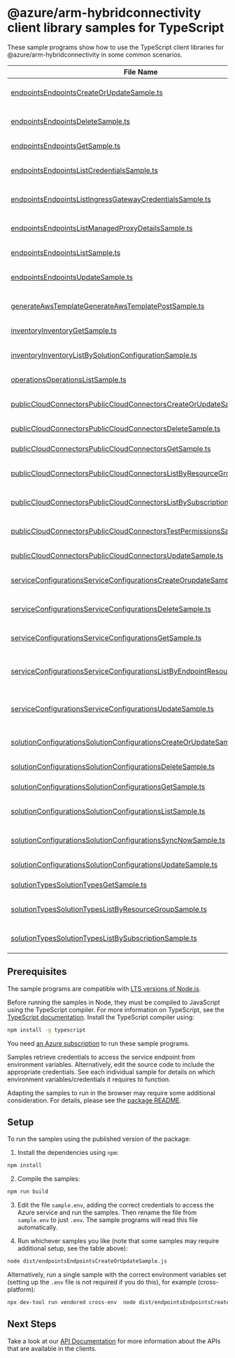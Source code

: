 # @azure/arm-hybridconnectivity client library samples for TypeScript

These sample programs show how to use the TypeScript client libraries for @azure/arm-hybridconnectivity in some common scenarios.

| **File Name**                                                                                                                                       | **Description**                                                                                                                                        |
| --------------------------------------------------------------------------------------------------------------------------------------------------- | ------------------------------------------------------------------------------------------------------------------------------------------------------ |
| [endpointsEndpointsCreateOrUpdateSample.ts][endpointsendpointscreateorupdatesample]                                                                 | create or update the endpoint to the target resource. x-ms-original-file: 2024-12-01/EndpointsPutCustom.json                                           |
| [endpointsEndpointsDeleteSample.ts][endpointsendpointsdeletesample]                                                                                 | deletes the endpoint access to the target resource. x-ms-original-file: 2024-12-01/EndpointsDeleteDefault.json                                         |
| [endpointsEndpointsGetSample.ts][endpointsendpointsgetsample]                                                                                       | gets the endpoint to the resource. x-ms-original-file: 2024-12-01/EndpointsGetCustom.json                                                              |
| [endpointsEndpointsListCredentialsSample.ts][endpointsendpointslistcredentialssample]                                                               | gets the endpoint access credentials to the resource. x-ms-original-file: 2024-12-01/EndpointsPostListCredentials.json                                 |
| [endpointsEndpointsListIngressGatewayCredentialsSample.ts][endpointsendpointslistingressgatewaycredentialssample]                                   | gets the ingress gateway endpoint credentials x-ms-original-file: 2024-12-01/EndpointsPostListIngressGatewayCredentials.json                           |
| [endpointsEndpointsListManagedProxyDetailsSample.ts][endpointsendpointslistmanagedproxydetailssample]                                               | fetches the managed proxy details x-ms-original-file: 2024-12-01/EndpointsPostListManagedProxyDetails.json                                             |
| [endpointsEndpointsListSample.ts][endpointsendpointslistsample]                                                                                     | list of endpoints to the target resource. x-ms-original-file: 2024-12-01/EndpointsList.json                                                            |
| [endpointsEndpointsUpdateSample.ts][endpointsendpointsupdatesample]                                                                                 | update the endpoint to the target resource. x-ms-original-file: 2024-12-01/EndpointsPatchDefault.json                                                  |
| [generateAwsTemplateGenerateAwsTemplatePostSample.ts][generateawstemplategenerateawstemplatepostsample]                                             | retrieve AWS Cloud Formation template x-ms-original-file: 2024-12-01/GenerateAwsTemplate_Post.json                                                     |
| [inventoryInventoryGetSample.ts][inventoryinventorygetsample]                                                                                       | get a InventoryResource x-ms-original-file: 2024-12-01/Inventory_Get.json                                                                              |
| [inventoryInventoryListBySolutionConfigurationSample.ts][inventoryinventorylistbysolutionconfigurationsample]                                       | list InventoryResource resources by SolutionConfiguration x-ms-original-file: 2024-12-01/Inventory_ListBySolutionConfiguration.json                    |
| [operationsOperationsListSample.ts][operationsoperationslistsample]                                                                                 | list the operations for the provider x-ms-original-file: 2024-12-01/OperationsList.json                                                                |
| [publicCloudConnectorsPublicCloudConnectorsCreateOrUpdateSample.ts][publiccloudconnectorspubliccloudconnectorscreateorupdatesample]                 | create a PublicCloudConnector x-ms-original-file: 2024-12-01/PublicCloudConnectors_CreateOrUpdate.json                                                 |
| [publicCloudConnectorsPublicCloudConnectorsDeleteSample.ts][publiccloudconnectorspubliccloudconnectorsdeletesample]                                 | delete a PublicCloudConnector x-ms-original-file: 2024-12-01/PublicCloudConnectors_Delete.json                                                         |
| [publicCloudConnectorsPublicCloudConnectorsGetSample.ts][publiccloudconnectorspubliccloudconnectorsgetsample]                                       | get a PublicCloudConnector x-ms-original-file: 2024-12-01/PublicCloudConnectors_Get.json                                                               |
| [publicCloudConnectorsPublicCloudConnectorsListByResourceGroupSample.ts][publiccloudconnectorspubliccloudconnectorslistbyresourcegroupsample]       | list PublicCloudConnector resources by resource group x-ms-original-file: 2024-12-01/PublicCloudConnectors_ListByResourceGroup.json                    |
| [publicCloudConnectorsPublicCloudConnectorsListBySubscriptionSample.ts][publiccloudconnectorspubliccloudconnectorslistbysubscriptionsample]         | list PublicCloudConnector resources by subscription ID x-ms-original-file: 2024-12-01/PublicCloudConnectors_ListBySubscription.json                    |
| [publicCloudConnectorsPublicCloudConnectorsTestPermissionsSample.ts][publiccloudconnectorspubliccloudconnectorstestpermissionssample]               | a long-running resource action. x-ms-original-file: 2024-12-01/PublicCloudConnectors_TestPermissions.json                                              |
| [publicCloudConnectorsPublicCloudConnectorsUpdateSample.ts][publiccloudconnectorspubliccloudconnectorsupdatesample]                                 | update a PublicCloudConnector x-ms-original-file: 2024-12-01/PublicCloudConnectors_Update.json                                                         |
| [serviceConfigurationsServiceConfigurationsCreateOrupdateSample.ts][serviceconfigurationsserviceconfigurationscreateorupdatesample]                 | create or update a service in serviceConfiguration for the endpoint resource. x-ms-original-file: 2024-12-01/ServiceConfigurationsPutSSH.json          |
| [serviceConfigurationsServiceConfigurationsDeleteSample.ts][serviceconfigurationsserviceconfigurationsdeletesample]                                 | deletes the service details to the target resource. x-ms-original-file: 2024-12-01/ServiceConfigurationsDeleteSSH.json                                 |
| [serviceConfigurationsServiceConfigurationsGetSample.ts][serviceconfigurationsserviceconfigurationsgetsample]                                       | gets the details about the service to the resource. x-ms-original-file: 2024-12-01/ServiceConfigurationsGetSSH.json                                    |
| [serviceConfigurationsServiceConfigurationsListByEndpointResourceSample.ts][serviceconfigurationsserviceconfigurationslistbyendpointresourcesample] | aPI to enumerate registered services in service configurations under a Endpoint Resource x-ms-original-file: 2024-12-01/ServiceConfigurationsList.json |
| [serviceConfigurationsServiceConfigurationsUpdateSample.ts][serviceconfigurationsserviceconfigurationsupdatesample]                                 | update the service details in the service configurations of the target resource. x-ms-original-file: 2024-12-01/ServiceConfigurationsPatchSSH.json     |
| [solutionConfigurationsSolutionConfigurationsCreateOrUpdateSample.ts][solutionconfigurationssolutionconfigurationscreateorupdatesample]             | create a SolutionConfiguration x-ms-original-file: 2024-12-01/SolutionConfigurations_CreateOrUpdate.json                                               |
| [solutionConfigurationsSolutionConfigurationsDeleteSample.ts][solutionconfigurationssolutionconfigurationsdeletesample]                             | delete a SolutionConfiguration x-ms-original-file: 2024-12-01/SolutionConfigurations_Delete.json                                                       |
| [solutionConfigurationsSolutionConfigurationsGetSample.ts][solutionconfigurationssolutionconfigurationsgetsample]                                   | get a SolutionConfiguration x-ms-original-file: 2024-12-01/SolutionConfigurations_Get.json                                                             |
| [solutionConfigurationsSolutionConfigurationsListSample.ts][solutionconfigurationssolutionconfigurationslistsample]                                 | list SolutionConfiguration resources by parent x-ms-original-file: 2024-12-01/SolutionConfigurations_List.json                                         |
| [solutionConfigurationsSolutionConfigurationsSyncNowSample.ts][solutionconfigurationssolutionconfigurationssyncnowsample]                           | trigger immediate sync with source cloud x-ms-original-file: 2024-12-01/SolutionConfigurations_SyncNow.json                                            |
| [solutionConfigurationsSolutionConfigurationsUpdateSample.ts][solutionconfigurationssolutionconfigurationsupdatesample]                             | update a SolutionConfiguration x-ms-original-file: 2024-12-01/SolutionConfigurations_Update.json                                                       |
| [solutionTypesSolutionTypesGetSample.ts][solutiontypessolutiontypesgetsample]                                                                       | get a SolutionTypeResource x-ms-original-file: 2024-12-01/SolutionTypes_Get.json                                                                       |
| [solutionTypesSolutionTypesListByResourceGroupSample.ts][solutiontypessolutiontypeslistbyresourcegroupsample]                                       | list SolutionTypeResource resources by resource group x-ms-original-file: 2024-12-01/SolutionTypes_ListByResourceGroup.json                            |
| [solutionTypesSolutionTypesListBySubscriptionSample.ts][solutiontypessolutiontypeslistbysubscriptionsample]                                         | list SolutionTypeResource resources by subscription ID x-ms-original-file: 2024-12-01/SolutionTypes_ListBySubscription.json                            |

## Prerequisites

The sample programs are compatible with [LTS versions of Node.js](https://github.com/nodejs/release#release-schedule).

Before running the samples in Node, they must be compiled to JavaScript using the TypeScript compiler. For more information on TypeScript, see the [TypeScript documentation][typescript]. Install the TypeScript compiler using:

```bash
npm install -g typescript
```

You need [an Azure subscription][freesub] to run these sample programs.

Samples retrieve credentials to access the service endpoint from environment variables. Alternatively, edit the source code to include the appropriate credentials. See each individual sample for details on which environment variables/credentials it requires to function.

Adapting the samples to run in the browser may require some additional consideration. For details, please see the [package README][package].

## Setup

To run the samples using the published version of the package:

1. Install the dependencies using `npm`:

```bash
npm install
```

2. Compile the samples:

```bash
npm run build
```

3. Edit the file `sample.env`, adding the correct credentials to access the Azure service and run the samples. Then rename the file from `sample.env` to just `.env`. The sample programs will read this file automatically.

4. Run whichever samples you like (note that some samples may require additional setup, see the table above):

```bash
node dist/endpointsEndpointsCreateOrUpdateSample.js
```

Alternatively, run a single sample with the correct environment variables set (setting up the `.env` file is not required if you do this), for example (cross-platform):

```bash
npx dev-tool run vendored cross-env  node dist/endpointsEndpointsCreateOrUpdateSample.js
```

## Next Steps

Take a look at our [API Documentation][apiref] for more information about the APIs that are available in the clients.

[endpointsendpointscreateorupdatesample]: https://github.com/Azure/azure-sdk-for-js/blob/main/sdk/hybridconnectivity/arm-hybridconnectivity/samples/v2/typescript/src/endpointsEndpointsCreateOrUpdateSample.ts
[endpointsendpointsdeletesample]: https://github.com/Azure/azure-sdk-for-js/blob/main/sdk/hybridconnectivity/arm-hybridconnectivity/samples/v2/typescript/src/endpointsEndpointsDeleteSample.ts
[endpointsendpointsgetsample]: https://github.com/Azure/azure-sdk-for-js/blob/main/sdk/hybridconnectivity/arm-hybridconnectivity/samples/v2/typescript/src/endpointsEndpointsGetSample.ts
[endpointsendpointslistcredentialssample]: https://github.com/Azure/azure-sdk-for-js/blob/main/sdk/hybridconnectivity/arm-hybridconnectivity/samples/v2/typescript/src/endpointsEndpointsListCredentialsSample.ts
[endpointsendpointslistingressgatewaycredentialssample]: https://github.com/Azure/azure-sdk-for-js/blob/main/sdk/hybridconnectivity/arm-hybridconnectivity/samples/v2/typescript/src/endpointsEndpointsListIngressGatewayCredentialsSample.ts
[endpointsendpointslistmanagedproxydetailssample]: https://github.com/Azure/azure-sdk-for-js/blob/main/sdk/hybridconnectivity/arm-hybridconnectivity/samples/v2/typescript/src/endpointsEndpointsListManagedProxyDetailsSample.ts
[endpointsendpointslistsample]: https://github.com/Azure/azure-sdk-for-js/blob/main/sdk/hybridconnectivity/arm-hybridconnectivity/samples/v2/typescript/src/endpointsEndpointsListSample.ts
[endpointsendpointsupdatesample]: https://github.com/Azure/azure-sdk-for-js/blob/main/sdk/hybridconnectivity/arm-hybridconnectivity/samples/v2/typescript/src/endpointsEndpointsUpdateSample.ts
[generateawstemplategenerateawstemplatepostsample]: https://github.com/Azure/azure-sdk-for-js/blob/main/sdk/hybridconnectivity/arm-hybridconnectivity/samples/v2/typescript/src/generateAwsTemplateGenerateAwsTemplatePostSample.ts
[inventoryinventorygetsample]: https://github.com/Azure/azure-sdk-for-js/blob/main/sdk/hybridconnectivity/arm-hybridconnectivity/samples/v2/typescript/src/inventoryInventoryGetSample.ts
[inventoryinventorylistbysolutionconfigurationsample]: https://github.com/Azure/azure-sdk-for-js/blob/main/sdk/hybridconnectivity/arm-hybridconnectivity/samples/v2/typescript/src/inventoryInventoryListBySolutionConfigurationSample.ts
[operationsoperationslistsample]: https://github.com/Azure/azure-sdk-for-js/blob/main/sdk/hybridconnectivity/arm-hybridconnectivity/samples/v2/typescript/src/operationsOperationsListSample.ts
[publiccloudconnectorspubliccloudconnectorscreateorupdatesample]: https://github.com/Azure/azure-sdk-for-js/blob/main/sdk/hybridconnectivity/arm-hybridconnectivity/samples/v2/typescript/src/publicCloudConnectorsPublicCloudConnectorsCreateOrUpdateSample.ts
[publiccloudconnectorspubliccloudconnectorsdeletesample]: https://github.com/Azure/azure-sdk-for-js/blob/main/sdk/hybridconnectivity/arm-hybridconnectivity/samples/v2/typescript/src/publicCloudConnectorsPublicCloudConnectorsDeleteSample.ts
[publiccloudconnectorspubliccloudconnectorsgetsample]: https://github.com/Azure/azure-sdk-for-js/blob/main/sdk/hybridconnectivity/arm-hybridconnectivity/samples/v2/typescript/src/publicCloudConnectorsPublicCloudConnectorsGetSample.ts
[publiccloudconnectorspubliccloudconnectorslistbyresourcegroupsample]: https://github.com/Azure/azure-sdk-for-js/blob/main/sdk/hybridconnectivity/arm-hybridconnectivity/samples/v2/typescript/src/publicCloudConnectorsPublicCloudConnectorsListByResourceGroupSample.ts
[publiccloudconnectorspubliccloudconnectorslistbysubscriptionsample]: https://github.com/Azure/azure-sdk-for-js/blob/main/sdk/hybridconnectivity/arm-hybridconnectivity/samples/v2/typescript/src/publicCloudConnectorsPublicCloudConnectorsListBySubscriptionSample.ts
[publiccloudconnectorspubliccloudconnectorstestpermissionssample]: https://github.com/Azure/azure-sdk-for-js/blob/main/sdk/hybridconnectivity/arm-hybridconnectivity/samples/v2/typescript/src/publicCloudConnectorsPublicCloudConnectorsTestPermissionsSample.ts
[publiccloudconnectorspubliccloudconnectorsupdatesample]: https://github.com/Azure/azure-sdk-for-js/blob/main/sdk/hybridconnectivity/arm-hybridconnectivity/samples/v2/typescript/src/publicCloudConnectorsPublicCloudConnectorsUpdateSample.ts
[serviceconfigurationsserviceconfigurationscreateorupdatesample]: https://github.com/Azure/azure-sdk-for-js/blob/main/sdk/hybridconnectivity/arm-hybridconnectivity/samples/v2/typescript/src/serviceConfigurationsServiceConfigurationsCreateOrupdateSample.ts
[serviceconfigurationsserviceconfigurationsdeletesample]: https://github.com/Azure/azure-sdk-for-js/blob/main/sdk/hybridconnectivity/arm-hybridconnectivity/samples/v2/typescript/src/serviceConfigurationsServiceConfigurationsDeleteSample.ts
[serviceconfigurationsserviceconfigurationsgetsample]: https://github.com/Azure/azure-sdk-for-js/blob/main/sdk/hybridconnectivity/arm-hybridconnectivity/samples/v2/typescript/src/serviceConfigurationsServiceConfigurationsGetSample.ts
[serviceconfigurationsserviceconfigurationslistbyendpointresourcesample]: https://github.com/Azure/azure-sdk-for-js/blob/main/sdk/hybridconnectivity/arm-hybridconnectivity/samples/v2/typescript/src/serviceConfigurationsServiceConfigurationsListByEndpointResourceSample.ts
[serviceconfigurationsserviceconfigurationsupdatesample]: https://github.com/Azure/azure-sdk-for-js/blob/main/sdk/hybridconnectivity/arm-hybridconnectivity/samples/v2/typescript/src/serviceConfigurationsServiceConfigurationsUpdateSample.ts
[solutionconfigurationssolutionconfigurationscreateorupdatesample]: https://github.com/Azure/azure-sdk-for-js/blob/main/sdk/hybridconnectivity/arm-hybridconnectivity/samples/v2/typescript/src/solutionConfigurationsSolutionConfigurationsCreateOrUpdateSample.ts
[solutionconfigurationssolutionconfigurationsdeletesample]: https://github.com/Azure/azure-sdk-for-js/blob/main/sdk/hybridconnectivity/arm-hybridconnectivity/samples/v2/typescript/src/solutionConfigurationsSolutionConfigurationsDeleteSample.ts
[solutionconfigurationssolutionconfigurationsgetsample]: https://github.com/Azure/azure-sdk-for-js/blob/main/sdk/hybridconnectivity/arm-hybridconnectivity/samples/v2/typescript/src/solutionConfigurationsSolutionConfigurationsGetSample.ts
[solutionconfigurationssolutionconfigurationslistsample]: https://github.com/Azure/azure-sdk-for-js/blob/main/sdk/hybridconnectivity/arm-hybridconnectivity/samples/v2/typescript/src/solutionConfigurationsSolutionConfigurationsListSample.ts
[solutionconfigurationssolutionconfigurationssyncnowsample]: https://github.com/Azure/azure-sdk-for-js/blob/main/sdk/hybridconnectivity/arm-hybridconnectivity/samples/v2/typescript/src/solutionConfigurationsSolutionConfigurationsSyncNowSample.ts
[solutionconfigurationssolutionconfigurationsupdatesample]: https://github.com/Azure/azure-sdk-for-js/blob/main/sdk/hybridconnectivity/arm-hybridconnectivity/samples/v2/typescript/src/solutionConfigurationsSolutionConfigurationsUpdateSample.ts
[solutiontypessolutiontypesgetsample]: https://github.com/Azure/azure-sdk-for-js/blob/main/sdk/hybridconnectivity/arm-hybridconnectivity/samples/v2/typescript/src/solutionTypesSolutionTypesGetSample.ts
[solutiontypessolutiontypeslistbyresourcegroupsample]: https://github.com/Azure/azure-sdk-for-js/blob/main/sdk/hybridconnectivity/arm-hybridconnectivity/samples/v2/typescript/src/solutionTypesSolutionTypesListByResourceGroupSample.ts
[solutiontypessolutiontypeslistbysubscriptionsample]: https://github.com/Azure/azure-sdk-for-js/blob/main/sdk/hybridconnectivity/arm-hybridconnectivity/samples/v2/typescript/src/solutionTypesSolutionTypesListBySubscriptionSample.ts
[apiref]: https://learn.microsoft.com/javascript/api/@azure/arm-hybridconnectivity?view=azure-node-preview
[freesub]: https://azure.microsoft.com/free/
[package]: https://github.com/Azure/azure-sdk-for-js/tree/main/sdk/hybridconnectivity/arm-hybridconnectivity/README.md
[typescript]: https://www.typescriptlang.org/docs/home.html
